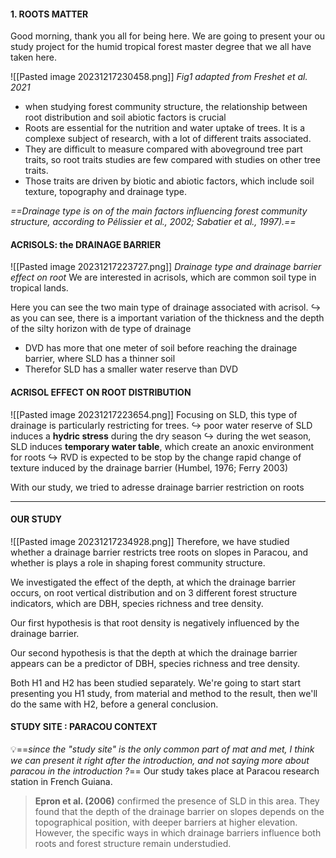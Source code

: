 #### 1. ROOTS MATTER
Good morning, thank you all for being here. We are going to present your ou study project for the humid tropical forest master degree that we all have taken here.

![[Pasted image 20231217230458.png]]
*Fig1 adapted from Freshet et al. 2021*

- when studying forest community structure, the relationship between root distribution and soil abiotic factors is crucial
- Roots are essential for the nutrition and water uptake of trees. It is a complexe subject of research, with a lot of different traits associated. 
- They are difficult to measure compared with aboveground tree part traits, so root traits studies are few compared with studies on other tree traits.
- Those traits are driven by biotic and abiotic factors, which include soil texture, topography and drainage type.

*==Drainage type is on of the main factors influencing forest community structure, according to Pélissier et al., 2002; Sabatier et al., 1997).==* 
#### ACRISOLS: the DRAINAGE BARRIER
![[Pasted image 20231217223727.png]]
*Drainage type and drainage barrier effect on root*
We are interested in acrisols, which are common soil type in tropical lands. 

Here you can see the two main type of drainage associated with acrisol.
↪ as you can see, there is a important variation of the thickness and the depth of the silty horizon with de type of drainage
- DVD has more that one meter of soil before reaching the drainage barrier, where SLD has a thinner soil 
- Therefor SLD has a smaller water reserve than DVD
#### ACRISOL EFFECT ON ROOT DISTRIBUTION
![[Pasted image 20231217223654.png]]
Focusing on SLD, this type of drainage is particularly restricting for trees.
↪ poor water reserve of SLD induces a **hydric stress** during the dry season
↪ during the wet season, SLD induces **temporary water table**, which create an anoxic environment for roots
↪ RVD is expected to be stop by the change rapid change of texture induced by the drainage barrier (Humbel, 1976; Ferry 2003) 

With our study, we tried to adresse drainage barrier restriction on roots

---
#### OUR STUDY
![[Pasted image 20231217234928.png]]
Therefore, we have studied whether a drainage barrier restricts tree roots on slopes in Paracou, and whether is plays a role in shaping forest community structure. 

We investigated the effect of the depth, at which the drainage barrier occurs, on root vertical distribution and on 3 different forest structure indicators, which are DBH, species richness and tree density. 

Our first hypothesis is that root density is negatively influenced by the drainage barrier.

Our second hypothesis is that the depth at which the drainage barrier appears can be a predictor of DBH, species richness and tree density.

Both H1 and H2 has been studied separately. We're going to start start presenting you H1 study, from material and method to the result, then we'll do the same with H2, before a general conclusion.

#### STUDY SITE : PARACOU CONTEXT
💡==*since the "study site" is the only common part of mat and met, I think we can present it right after the introduction, and not saying more about paracou in the introduction ?*==
Our study takes place at Paracou research station in French Guiana.

> **Epron et al. (2006)** confirmed the presence of SLD in this area. They found that the depth of the drainage barrier on slopes depends on the topographical position, with deeper barriers at higher elevation. However, the specific ways in which drainage barriers influence both roots and forest structure remain understudied. 